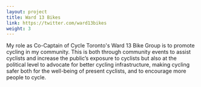 ```yaml
---
layout: project
title: Ward 13 Bikes
link: https://twitter.com/ward13bikes
weight: 3
---
```

My role as Co-Captain of Cycle Toronto's Ward 13 Bike Group is to promote cycling in my community. This is both through community events to assist cyclists and increase the public’s exposure to cyclists but also at the political level to advocate for better cycling infrastructure, making cycling safer both for the well-being of present cyclists, and to encourage more people to cycle.
